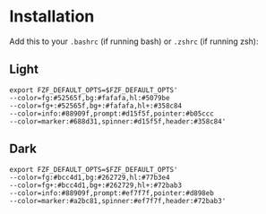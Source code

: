 # Installation 

Add this to your `.bashrc` (if running bash) or `.zshrc` (if running zsh): 

## Light

```bashrc
export FZF_DEFAULT_OPTS=$FZF_DEFAULT_OPTS' 
--color=fg:#52565f,bg:#fafafa,hl:#5079be 
--color=fg+:#52565f,bg+:#fafafa,hl+:#358c84 
--color=info:#88909f,prompt:#d15f5f,pointer:#b05ccc 
--color=marker:#688d31,spinner:#d15f5f,header:#358c84'
```

## Dark

```bashrc
export FZF_DEFAULT_OPTS=$FZF_DEFAULT_OPTS' 
--color=fg:#bcc4d1,bg:#262729,hl:#77b3e4 
--color=fg+:#bcc4d1,bg+:#262729,hl+:#72bab3 
--color=info:#88909f,prompt:#ef7f7f,pointer:#d898eb 
--color=marker:#a2bc81,spinner:#ef7f7f,header:#72bab3'
```
